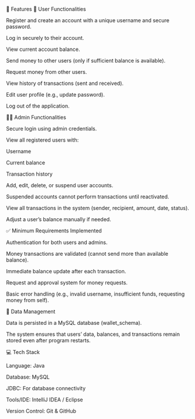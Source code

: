 🎯 Features
👤 User Functionalities

Register and create an account with a unique username and secure password.

Log in securely to their account.

View current account balance.

Send money to other users (only if sufficient balance is available).

Request money from other users.

View history of transactions (sent and received).

Edit user profile (e.g., update password).

Log out of the application.

👨‍💻 Admin Functionalities

Secure login using admin credentials.

View all registered users with:

Username

Current balance

Transaction history

Add, edit, delete, or suspend user accounts.

Suspended accounts cannot perform transactions until reactivated.

View all transactions in the system (sender, recipient, amount, date, status).

Adjust a user’s balance manually if needed.

✅ Minimum Requirements Implemented

Authentication for both users and admins.

Money transactions are validated (cannot send more than available balance).

Immediate balance update after each transaction.

Request and approval system for money requests.

Basic error handling (e.g., invalid username, insufficient funds, requesting money from self).

📂 Data Management

Data is persisted in a MySQL database (wallet_schema).

The system ensures that users’ data, balances, and transactions remain stored even after program restarts.

💻 Tech Stack

Language: Java

Database: MySQL

JDBC: For database connectivity

Tools/IDE: IntelliJ IDEA / Eclipse

Version Control: Git & GitHub
